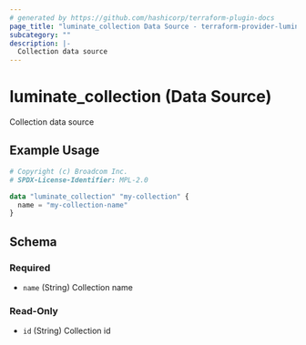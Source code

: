 ```yaml
---
# generated by https://github.com/hashicorp/terraform-plugin-docs
page_title: "luminate_collection Data Source - terraform-provider-luminate"
subcategory: ""
description: |-
  Collection data source
---
```


# luminate_collection (Data Source)

Collection data source

## Example Usage

```terraform
# Copyright (c) Broadcom Inc.
# SPDX-License-Identifier: MPL-2.0

data "luminate_collection" "my-collection" {
  name = "my-collection-name"
}
```

<!-- schema generated by tfplugindocs -->
## Schema

### Required

- `name` (String) Collection name

### Read-Only

- `id` (String) Collection id

